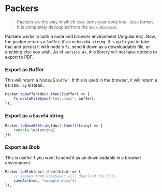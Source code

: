 # Packers

> Packers are the way in which `docx` turns your code into `.docx` format. It is completely decoupled from the `docx.Document`.

Packers works in both a node and browser environment (Angular etc). Now, the packer returns a `Buffer`, `Blob` or `base64 string`. It is up to you to take that and persist it with node's `fs`, send it down as a downloadable file, or anything else you wish. As of `version 4+`, this library will not have options to export to PDF.

### Export as Buffer

This will return a NodeJS `Buffer`. If this is used in the browser, it will return a `UInt8Array` instead.

```ts
Packer.toBuffer(doc).then((buffer) => {
    fs.writeFileSync("test.docx", buffer);
});
```

### Export as a `base64` string

```ts
Packer.toBase64String(doc).then((string) => {
    console.log(string);
});
```

### Export as Blob

This is useful if you want to send it as an downloadable in a browser environment.

```ts
Packer.toBlob(doc).then((blob) => {
    // saveAs from FileSaver will download the file
    saveAs(blob, "example.docx");
});
```
